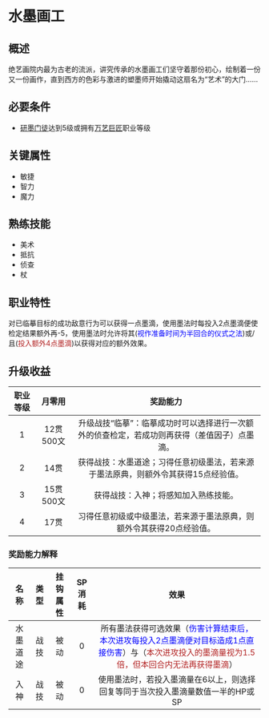 # 水墨画工

## 概述

绝艺画院内最为古老的流派，讲究传承的水墨画工们坚守着那份初心，绘制着一份又一份画作，直到西方的色彩与激进的塑墨师开始撬动这扇名为“艺术”的大门……

## 必要条件

* <a href="../Artist_Apprentice" target="_blank">研墨门徒</a>达到5级或拥有<a href="../Artist_Master" target="_blank">万艺巨匠</a>职业等级

## 关键属性

* 敏捷
* 智力
* 魔力

## 熟练技能

* 美术
* 抵抗
* 侦查
* 杖

## 职业特性

对已临摹目标的成功敌意行为可以获得一点墨滴，使用墨法时每投入2点墨滴便使检定结果额外再-5，使用墨法时允许将其(<font color="#0000FF">视作准备时间为半回合的仪式之法</font>)或/且(<font color="#B22222">投入额外4点墨滴</font>)以获得对应的额外效果。

## 升级收益

职业等级|月零用|奖励能力
:--:|:--:|:--:
1|12贯500文|升级战技“临摹”：临摹成功时可以选择进行一次额外的侦查检定，若成功则再获得（差值因子）点墨滴。
2|14贯|获得战技：水墨道途；习得任意初级墨法，若来源于墨法原典，则额外令其获得15点经验值。
3|15贯500文|获得战技：入神；将感知加入熟练技能。
4|17贯|习得任意初级或中级墨法，若来源于墨法原典，则额外令其获得20点经验值。

### 奖励能力解释

名称|类型|挂钩属性|SP消耗|效果
:--:|:--:|:--:|:--:|:--:
水墨道途|战技|被动|0|所有墨法获得可选效果（<font color="#0000FF">伤害计算结束后，本次进攻每投入2点墨滴便对目标造成1点直接伤害</font>）与（<font color="#B22222">本次进攻投入的墨滴量视为1.5倍，但本回合内无法再获得墨滴</font>）
入神|战技|被动|0|使用墨法时，若投入墨滴量在6以上，则选择回复等同于当次投入墨滴量数值一半的HP或SP